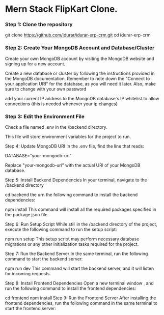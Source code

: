 # Mern Stack FlipKart Clone.

### Step 1: Clone the repository

git clone https://github.com/idurar/idurar-erp-crm.git
cd idurar-erp-crm

### Step 2: Create Your MongoDB Account and Database/Cluster
Create your own MongoDB account by visiting the MongoDB website and signing up for a new account.

Create a new database or cluster by following the instructions provided in the MongoDB documentation. Remember to note down the "Connect to your application URI" for the database, as you will need it later. Also, make sure to change <password> with your own password

add your current IP address to the MongoDB database's IP whitelist to allow connections (this is needed whenever your ip changes)

### Step 3: Edit the Environment File

Check a file named .env in the /backend directory.

This file will store environment variables for the project to run.

Step 4: Update MongoDB URI
In the .env file, find the line that reads:

DATABASE="your-mongodb-uri"

Replace "your-mongodb-uri" with the actual URI of your MongoDB database.

Step 5: Install Backend Dependencies
In your terminal, navigate to the /backend directory

cd backend
the urn the following command to install the backend dependencies:

npm install
This command will install all the required packages specified in the package.json file.

Step 6: Run Setup Script
While still in the /backend directory of the project, execute the following command to run the setup script:

npm run setup
This setup script may perform necessary database migrations or any other initialization tasks required for the project.

Step 7: Run the Backend Server
In the same terminal, run the following command to start the backend server:

npm run dev
This command will start the backend server, and it will listen for incoming requests.

Step 8: Install Frontend Dependencies
Open a new terminal window , and run the following command to install the frontend dependencies:

cd frontend
npm install
Step 9: Run the Frontend Server
After installing the frontend dependencies, run the following command in the same terminal to start the frontend server: